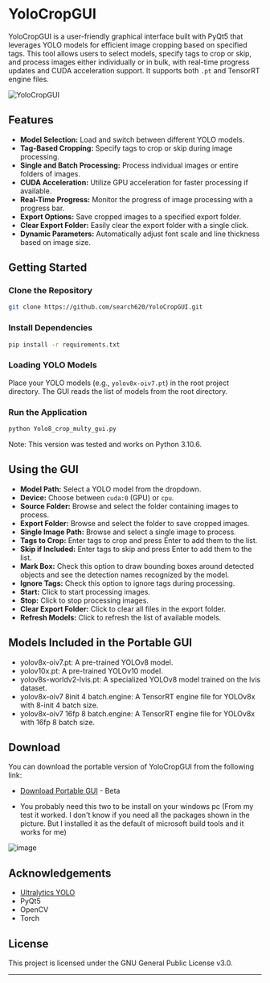 
# YoloCropGUI

YoloCropGUI is a user-friendly graphical interface built with PyQt5 that leverages YOLO models for efficient image cropping based on specified tags. This tool allows users to select models, specify tags to crop or skip, and process images either individually or in bulk, with real-time progress updates and CUDA acceleration support. It supports both `.pt` and TensorRT engine files.

![YoloCropGUI](https://github.com/user-attachments/assets/a8da98bd-beda-4a91-963f-6c0e3f633f05)

## Features

- **Model Selection:** Load and switch between different YOLO models.
- **Tag-Based Cropping:** Specify tags to crop or skip during image processing.
- **Single and Batch Processing:** Process individual images or entire folders of images.
- **CUDA Acceleration:** Utilize GPU acceleration for faster processing if available.
- **Real-Time Progress:** Monitor the progress of image processing with a progress bar.
- **Export Options:** Save cropped images to a specified export folder.
- **Clear Export Folder:** Easily clear the export folder with a single click.
- **Dynamic Parameters:** Automatically adjust font scale and line thickness based on image size.

## Getting Started

### Clone the Repository
```sh
git clone https://github.com/search620/YoloCropGUI.git
```

### Install Dependencies
```sh
pip install -r requirements.txt
```

### Loading YOLO Models
Place your YOLO models (e.g., `yolov8x-oiv7.pt`) in the root project directory. The GUI reads the list of models from the root directory.

### Run the Application
```sh
python Yolo8_crop_multy_gui.py
```
Note: This version was tested and works on Python 3.10.6.


## Using the GUI

- **Model Path:** Select a YOLO model from the dropdown.
- **Device:** Choose between `cuda:0` (GPU) or `cpu`.
- **Source Folder:** Browse and select the folder containing images to process.
- **Export Folder:** Browse and select the folder to save cropped images.
- **Single Image Path:** Browse and select a single image to process.
- **Tags to Crop:** Enter tags to crop and press Enter to add them to the list.
- **Skip if Included:** Enter tags to skip and press Enter to add them to the list.
- **Mark Box:** Check this option to draw bounding boxes around detected objects and see the detection names recognized by the model.
- **Ignore Tags:** Check this option to ignore tags during processing.
- **Start:** Click to start processing images.
- **Stop:** Click to stop processing images.
- **Clear Export Folder:** Click to clear all files in the export folder.
- **Refresh Models:** Click to refresh the list of available models.

## Models Included in the Portable GUI
- yolov8x-oiv7.pt: A pre-trained YOLOv8 model.
- yolov10x.pt: A pre-trained YOLOv10 model.
- yolov8s-worldv2-lvis.pt: A specialized YOLOv8 model trained on the lvis dataset.
- yolov8x-oiv7 8init 4 batch.engine: A TensorRT engine file for YOLOv8x with 8-init 4 batch size.
- yolov8x-oiv7 16fp 8 batch.engine: A TensorRT engine file for YOLOv8x with 16fp 8 batch size.

## Download
You can download the portable version of YoloCropGUI from the following link:
- [Download Portable GUI](https://mega.nz/file/S41lwICB#icN3mJmrJ-jHF2nTKAFhNelZE73XspBRwzMHny4b-lU) - Beta

- You probably need this two to be install on your windows pc (From my test it worked. I don't know if you need all the packages shown in the picture. But I installed it as the default of microsoft build tools and it works for me)

![image](https://github.com/user-attachments/assets/7fce6c50-751c-4ce7-8e1b-9100e0436306)


## Acknowledgements

- [Ultralytics YOLO](https://github.com/ultralytics/ultralytics/tree/v8.2.0)
- PyQt5
- OpenCV
- Torch

## License

This project is licensed under the GNU General Public License v3.0.

---
